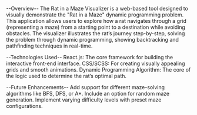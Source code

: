 --Overview--
The Rat in a Maze Visualizer is a web-based tool designed to visually demonstrate the "Rat in a Maze" dynamic programming problem. 
This application allows users to explore how a rat navigates through a grid (representing a maze) from a starting point to a destination while avoiding obstacles.
The visualizer illustrates the rat’s journey step-by-step, solving the problem through dynamic programming, showing backtracking and pathfinding techniques in real-time.


--Technologies Used--
React.js: The core framework for building the interactive front-end interface.
CSS/SCSS: For creating visually appealing grids and smooth animations.
Dynamic Programming Algorithm: The core of the logic used to determine the rat’s optimal path.


--Future Enhancements--
Add support for different maze-solving algorithms like BFS, DFS, or A*.
Include an option for random maze generation.
Implement varying difficulty levels with preset maze configurations.
